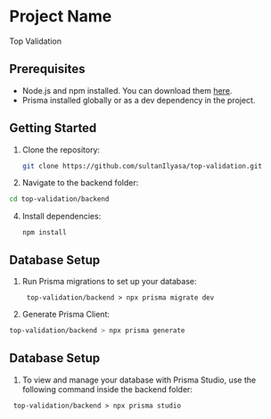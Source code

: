 # Project Name

Top Validation

## Prerequisites

- Node.js and npm installed. You can download them [here](https://nodejs.org/).
- Prisma installed globally or as a dev dependency in the project.

## Getting Started

1. Clone the repository:
   ```bash
   git clone https://github.com/sultanIlyasa/top-validation.git
2.  Navigate to the backend folder:
   ```bash
   cd top-validation/backend
   ```
4.  Install dependencies:
    ```
    npm install
    
## Database Setup
1. Run Prisma migrations to set up your database:
   ```
    top-validation/backend > npx prisma migrate dev
2.  Generate Prisma Client:
   ```bash
   top-validation/backend > npx prisma generate
   ```
## Database Setup
1.  To view and manage your database with Prisma Studio, use the following command inside the backend folder:
   ```
    top-validation/backend > npx prisma studio

